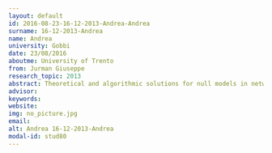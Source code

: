 ```yaml
---
layout: default 
id: 2016-08-23-16-12-2013-Andrea-Andrea
surname: 16-12-2013-Andrea
name: Andrea
university: Gobbi
date: 23/08/2016
aboutme: University of Trento
from: Jurman Giuseppe
research_topic: 2013
abstract: Theoretical and algorithmic solutions for null models in network theory
advisor: 
keywords: 
website: 
img: no_picture.jpg
email: 
alt: Andrea 16-12-2013-Andrea
modal-id: stud80
---
```

